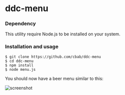 ddc-menu
========

### Dependency
This utility require Node.js to be installed on your system.

### Installation and usage
````
$ git clone https://github.com/cbab/ddc-menu
$ cd ddc-menu
$ npm install
$ node menu.js
````


You should now have a beer menu similar to this:

![screenshot](http://i.imgur.com/LE7KjZJ.png)
